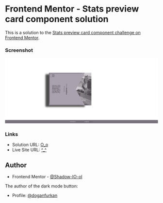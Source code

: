 # Frontend Mentor - Stats preview card component solution

This is a solution to the [Stats preview card component challenge on Frontend Mentor](https://www.frontendmentor.io/challenges/stats-preview-card-component-8JqbgoU62).

### Screenshot

![](./screenshot.jpg)


### Links

- Solution URL: [O_o](https://github.com/Shadow-IO-oI/stats-preview-card-component)
- Live Site URL: [^_^](https://stats-preview-card-component-beige-nu.vercel.app)


## Author

- Frontend Mentor - [@Shadow-IO-oI](https://www.frontendmentor.io/profile/Shadow-IO-oI)


The author of the dark mode button:

- Profile: [@doganfurkan](https://www.frontendmentor.io/profile/doganfurkan)

